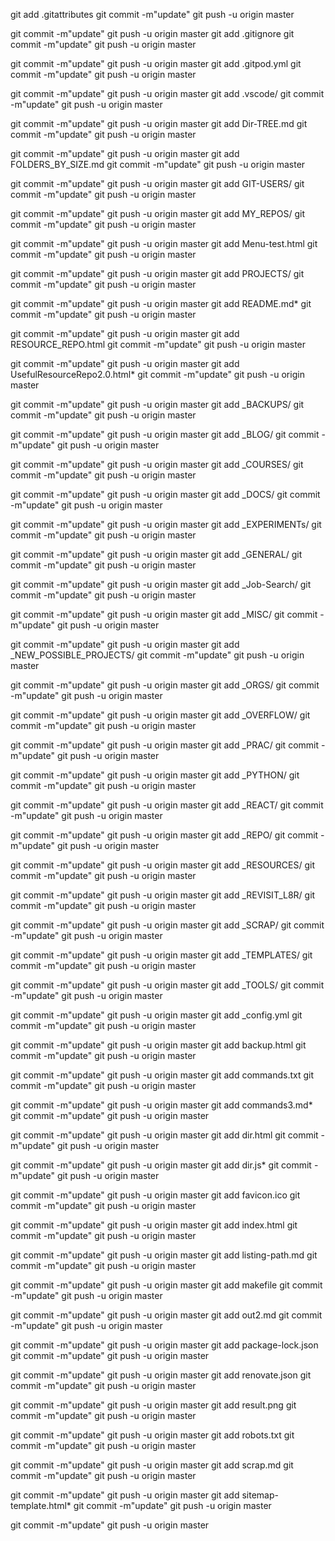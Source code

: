 
git add  .gitattributes
git commit -m"update"
git push -u origin master

git commit -m"update"
git push -u origin master
git add  .gitignore
git commit -m"update"
git push -u origin master

git commit -m"update"
git push -u origin master
git add  .gitpod.yml
git commit -m"update"
git push -u origin master

git commit -m"update"
git push -u origin master
git add  .vscode/
git commit -m"update"
git push -u origin master

git commit -m"update"
git push -u origin master
git add  Dir-TREE.md
git commit -m"update"
git push -u origin master

git commit -m"update"
git push -u origin master
git add  FOLDERS_BY_SIZE.md
git commit -m"update"
git push -u origin master

git commit -m"update"
git push -u origin master
git add  GIT-USERS/
git commit -m"update"
git push -u origin master

git commit -m"update"
git push -u origin master
git add  MY_REPOS/
git commit -m"update"
git push -u origin master

git commit -m"update"
git push -u origin master
git add  Menu-test.html
git commit -m"update"
git push -u origin master

git commit -m"update"
git push -u origin master
git add  PROJECTS/
git commit -m"update"
git push -u origin master

git commit -m"update"
git push -u origin master
git add  README.md*
git commit -m"update"
git push -u origin master

git commit -m"update"
git push -u origin master
git add  RESOURCE_REPO.html
git commit -m"update"
git push -u origin master

git commit -m"update"
git push -u origin master
git add  UsefulResourceRepo2.0.html*
git commit -m"update"
git push -u origin master

git commit -m"update"
git push -u origin master
git add  _BACKUPS/
git commit -m"update"
git push -u origin master

git commit -m"update"
git push -u origin master
git add  _BLOG/
git commit -m"update"
git push -u origin master

git commit -m"update"
git push -u origin master
git add  _COURSES/
git commit -m"update"
git push -u origin master

git commit -m"update"
git push -u origin master
git add  _DOCS/
git commit -m"update"
git push -u origin master

git commit -m"update"
git push -u origin master
git add  _EXPERIMENTs/
git commit -m"update"
git push -u origin master

git commit -m"update"
git push -u origin master
git add  _GENERAL/
git commit -m"update"
git push -u origin master

git commit -m"update"
git push -u origin master
git add  _Job-Search/
git commit -m"update"
git push -u origin master

git commit -m"update"
git push -u origin master
git add  _MISC/
git commit -m"update"
git push -u origin master

git commit -m"update"
git push -u origin master
git add  _NEW_POSSIBLE_PROJECTS/
git commit -m"update"
git push -u origin master

git commit -m"update"
git push -u origin master
git add  _ORGS/
git commit -m"update"
git push -u origin master

git commit -m"update"
git push -u origin master
git add  _OVERFLOW/
git commit -m"update"
git push -u origin master

git commit -m"update"
git push -u origin master
git add  _PRAC/
git commit -m"update"
git push -u origin master

git commit -m"update"
git push -u origin master
git add  _PYTHON/
git commit -m"update"
git push -u origin master

git commit -m"update"
git push -u origin master
git add  _REACT/
git commit -m"update"
git push -u origin master

git commit -m"update"
git push -u origin master
git add  _REPO/
git commit -m"update"
git push -u origin master

git commit -m"update"
git push -u origin master
git add  _RESOURCES/
git commit -m"update"
git push -u origin master

git commit -m"update"
git push -u origin master
git add  _REVISIT_L8R/
git commit -m"update"
git push -u origin master

git commit -m"update"
git push -u origin master
git add  _SCRAP/
git commit -m"update"
git push -u origin master

git commit -m"update"
git push -u origin master
git add  _TEMPLATES/
git commit -m"update"
git push -u origin master

git commit -m"update"
git push -u origin master
git add  _TOOLS/
git commit -m"update"
git push -u origin master

git commit -m"update"
git push -u origin master
git add  _config.yml
git commit -m"update"
git push -u origin master

git commit -m"update"
git push -u origin master
git add  backup.html
git commit -m"update"
git push -u origin master

git commit -m"update"
git push -u origin master
git add  commands.txt
git commit -m"update"
git push -u origin master

git commit -m"update"
git push -u origin master
git add  commands3.md*
git commit -m"update"
git push -u origin master

git commit -m"update"
git push -u origin master
git add  dir.html
git commit -m"update"
git push -u origin master

git commit -m"update"
git push -u origin master
git add  dir.js*
git commit -m"update"
git push -u origin master

git commit -m"update"
git push -u origin master
git add  favicon.ico
git commit -m"update"
git push -u origin master

git commit -m"update"
git push -u origin master
git add  index.html
git commit -m"update"
git push -u origin master

git commit -m"update"
git push -u origin master
git add  listing-path.md
git commit -m"update"
git push -u origin master

git commit -m"update"
git push -u origin master
git add  makefile
git commit -m"update"
git push -u origin master

git commit -m"update"
git push -u origin master
git add  out2.md
git commit -m"update"
git push -u origin master

git commit -m"update"
git push -u origin master
git add  package-lock.json
git commit -m"update"
git push -u origin master

git commit -m"update"
git push -u origin master
git add  renovate.json
git commit -m"update"
git push -u origin master

git commit -m"update"
git push -u origin master
git add  result.png
git commit -m"update"
git push -u origin master

git commit -m"update"
git push -u origin master
git add  robots.txt
git commit -m"update"
git push -u origin master

git commit -m"update"
git push -u origin master
git add  scrap.md
git commit -m"update"
git push -u origin master

git commit -m"update"
git push -u origin master
git add  sitemap-template.html*
git commit -m"update"
git push -u origin master

git commit -m"update"
git push -u origin master
